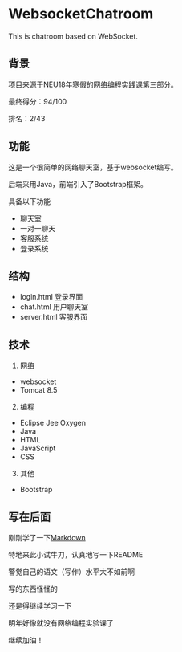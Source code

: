 # WebsocketChatroom
This is chatroom based on WebSocket.

## 背景
项目来源于NEU18年寒假的网络编程实践课第三部分。

最终得分：94/100

排名：2/43

## 功能
这是一个很简单的网络聊天室，基于websocket编写。

后端采用Java，前端引入了Bootstrap框架。

具备以下功能
+ 聊天室
+ 一对一聊天
+ 客服系统
+ 登录系统

## 结构
+ login.html 登录界面
+ chat.html 用户聊天室
+ server.html 客服界面

## 技术
1. 网络
  + websocket
  + Tomcat 8.5
  
2. 编程
  + Eclipse Jee Oxygen
  + Java
  + HTML
  + JavaScript
  + CSS
  
3. 其他
  + Bootstrap

## 写在后面
刚刚学了一下[Markdown](https://www.appinn.com/markdown/ "Markdown语法说明")

特地来此小试牛刀，认真地写一下README

警觉自己的语文（写作）水平大不如前啊

写的东西怪怪的

还是得继续学习一下

明年好像就没有网络编程实验课了

继续加油！
